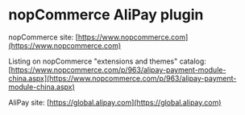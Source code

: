 ﻿nopCommerce AliPay plugin
===========

nopCommerce site: [https://www.nopcommerce.com](https://www.nopcommerce.com)

Listing on nopCommerce "extensions and themes" catalog: [https://www.nopcommerce.com/p/963/alipay-payment-module-china.aspx](https://www.nopcommerce.com/p/963/alipay-payment-module-china.aspx)

AliPay site: [https://global.alipay.com](https://global.alipay.com)
